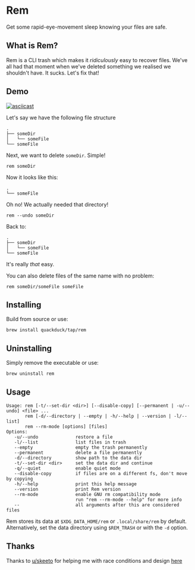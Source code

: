 # Rem

Get some rapid-eye-movement sleep knowing your files are safe.

## What is Rem?

Rem is a CLI trash which makes it _ridiculously_ easy to recover files. We've all had that moment when we've deleted something we realised we shouldn't have. It sucks. Let's fix that!

## Demo

[![asciicast](https://asciinema.org/a/390479.svg)](https://asciinema.org/a/390479?speed=2)

Let's say we have the following file structure
```text
.
├── someDir
│   └── someFile
└── someFile
```

Next, we want to delete `someDir`. Simple!

```shell
rem someDir
```

Now it looks like this:
```text
.
└── someFile
```
Oh no! We actually needed that directory!
```shell
rem --undo someDir
```
Back to:
```text
.
├── someDir
│   └── someFile
└── someFile
```
It's really _that_ easy.

You can also delete files of the same name with no problem:
```shell
rem someDir/someFile someFile
```

## Installing
Build from source or use:
```shell
brew install quackduck/tap/rem
```
## Uninstalling
Simply remove the executable or use:
```shell
brew uninstall rem
```

## Usage

```text
Usage: rem [-t/--set-dir <dir>] [--disable-copy] [--permanent | -u/--undo] <file> ...
       rem [-d/--directory | --empty | -h/--help | --version | -l/--list]
       rem --rm-mode [options] [files]
Options:
   -u/--undo              restore a file
   -l/--list              list files in trash
   --empty                empty the trash permanently
   --permanent            delete a file permanently
   -d/--directory         show path to the data dir
   -t/--set-dir <dir>     set the data dir and continue
   -q/--quiet             enable quiet mode
   --disable-copy         if files are on a different fs, don't move by copying
   -h/--help              print this help message
   --version              print Rem version
   --rm-mode              enable GNU rm compatibility mode
                          run "rem --rm-mode --help" for more info
   --                     all arguments after this are considered files
```

Rem stores its data at `$XDG_DATA_HOME/rem` or `.local/share/rem` by default. Alternatively, set the data directory using `$REM_TRASH` or with the `-d` option.

## Thanks

Thanks to [u/skeeto](https://www.reddit.com/user/skeeto/) for helping me with race conditions and design [here](https://www.reddit.com/r/golang/comments/lixr6k/rem_the_trash_cli_that_makes_it_ridiculously_easy/gn7z86z?utm_source=share&utm_medium=web2x&context=3)


